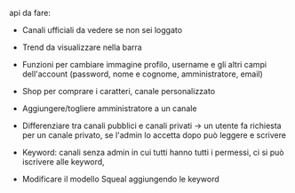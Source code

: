 api da fare:

- Canali ufficiali da vedere se non sei loggato
- Trend da visualizzare nella barra
- Funzioni per cambiare immagine profilo, username e gli altri campi dell'account (password, nome e cognome, amministratore, email)
- Shop per comprare i caratteri, canale personalizzato
- Aggiungere/togliere amministratore a un canale

- Differenziare tra canali pubblici e canali privati -> un utente fa richiesta per un canale privato, se l'admin lo accetta dopo può leggere e scrivere

- Keyword: canali senza admin in cui tutti hanno tutti i permessi, ci si può iscrivere alle keyword,
- Modificare il modello Squeal aggiungendo le keyword
